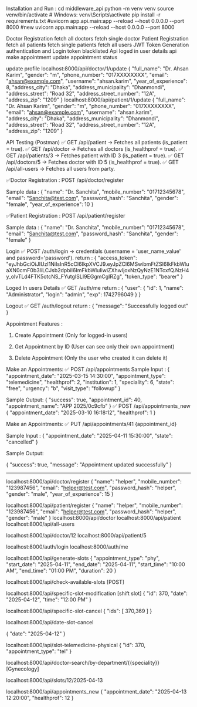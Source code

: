 Installation and Run :
cd middleware_api
python -m venv venv
source venv/bin/activate  # Windows: venv\Scripts\activate
pip install -r requirements.txt
#uvicorn app.api.main:app --reload --host 0.0.0.0 --port 8000
#new
uvicorn app.main:app --reload --host 0.0.0.0 --port 8000

Doctor Registration
fetch all doctors
fetch single doctor
Patient Registration
fetch all patients
fetch single patients
fetch all users
JWT Token Generation
authentication and Login
token blacklisted Api
loged in user details api
make appointment
update appointment status


update profile
localhost:8000/api/doctor/1/update
{
  "full_name": "Dr. Ahsan Karim",
  "gender": "m",
  "phone_number": "017XXXXXXXX",
  "email": "ahsan@example.com",
  "username": "ahsan.karim",
  "year_of_experience": 8,
  "address_city": "Dhaka",
  "address_municipality": "Dhanmondi",
  "address_street": "Road 32",
  "address_street_number": "12A",
  "address_zip": "1209"
}
localhost:8000/api/patient/1/update
{
  "full_name": "Dr. Ahsan Karim",
  "gender": "m",
  "phone_number": "017XXXXXXXX",
  "email": "ahsan@example.com",
  "username": "ahsan.karim",
  "address_city": "Dhaka",
  "address_municipality": "Dhanmondi",
  "address_street": "Road 32",
  "address_street_number": "12A",
  "address_zip": "1209"
}



API Testing (Postman)
✅ GET /api/patient → Fetches all patients (is_patient = true).
✅ GET /api/doctor → Fetches all doctors (is_healthprof = true).
✅ GET /api/patients/3 → Fetches patient with ID 3 (is_patient = true).
✅ GET /api/doctors/5 → Fetches doctor with ID 5 (is_healthprof = true).
✅ GET /api/all-users → Fetches all users from party.



✅Doctor Registration : POST /api/doctor/register

Sample data : 
{
    "name": "Dr. Sanchita",
    "mobile_number": "01712345678",
    "email": "Sanchita@test.com",
    "password_hash": "Sanchita",
    "gender": "female",
    "year_of_experience": 10
}

✅Patient Registration : POST /api/patient/register

Sample data : 
{
    "name": "Dr. Sanchita",
    "mobile_number": "01712345678",
    "email": "Sanchita@test.com",
    "password_hash": "Sanchita",
    "gender": "female"
}

Login
✅ POST /auth/login → credentials (username = 'user_name_value' and password='password').
return :
{
    "access_token": "eyJhbGciOiJIUzI1NiIsInR5cCI6IkpXVCJ9.eyJpZCI6MSwibmFtZSI6IkFkbWluaXN0cmF0b3IiLCJsb2dpbiI6ImFkbWluIiwiZXhwIjoxNzQyNzE1NTcxfQ.NzH4y_olvTLd4FTK5otcNS_FYutgISLI9EGgmCgIRZg",
    "token_type": "bearer"
}

Loged In users Details
✅ GET /auth/me 
return :
{
    "user": {
        "id": 1,
        "name": "Administrator",
        "login": "admin",
        "exp": 1742796049
    }
}

Logout
✅ GET /auth/logout 
return :
{
    "message": "Successfully logged out"
}

Appointment Features :
1. Create Appointment (Only for logged-in users)

2. Get Appointment by ID (User can see only their own appointment)

3. Delete Appointment (Only the user who created it can delete it)

Make an Appointments:
✅ POST /api/appointments
Sample Input :
{
    "appointment_date": "2025-03-15 14:30:00",
    "appointment_type": "telemedicine",
    "healthprof": 2,
    "institution": 1,
    "speciality": 6,
    "state": "free",
    "urgency": "b",
    "visit_type": "followup"
}




Sample Output:
{
    "success": true,
    "appointment_id": 40,
    "appointment_name": "APP 2025/0c9cfb"
}
✅ POST /api/appointments_new
{
  "appointment_date": "2025-03-10 16:18:12",
  "healthprof": 1
}

Make an Appointments:
✅ PUT /api/appointments/41 {appointment_id}

Sample Input :
{
    "appointment_date": "2025-04-11 15:30:00",
    "state": "cancelled"
}

Sample Output:

{
    "success": true,
    "message": "Appointment updated successfully"
}




-----------------------------------------------------------
localhost:8000/api/doctor/register
{
    "name": "helper",
    "mobile_number": "123987456",
    "email": "helper@test.com",
    "password_hash": "helper",
    "gender": "male",
    "year_of_experience": 15
}

localhost:8000/api/patient/register
{
    "name": "helper",
    "mobile_number": "123987456",
    "email": "helper@test.com",
    "password_hash": "helper",
    "gender": "male"
}
localhost:8000/api/doctor
localhost:8000/api/patient
localhost:8000/api/all-users

localhost:8000/api/doctor/12
localhost:8000/api/patient/5

localhost:8000/auth/login
localhost:8000/auth/me

localhost:8000/api/generate-slots
{
  "appointment_type": "phy",
  "start_date": "2025-04-11",
  "end_date": "2025-04-11",
  "start_time": "10:00 AM",
  "end_time": "01:00 PM",
  "duration": 20
}

localhost:8000/api/check-available-slots [POST]

localhost:8000/api/specific-slot-modification [shift slot]
{
  "id": 370,
  "date": "2025-04-12",
  "time": "12:00 PM"
}

localhost:8000/api/specific-slot-cancel
{
  "ids": [
    370,369
  ]
}

localhost:8000/api/date-slot-cancel

{
  "date": "2025-04-12"
}

localhost:8000/api/slot-telemedicine-physical
{
  "id": 370,
  "appointment_type": "tel"
}

localhost:8000/api/doctor-search/by-department/{{speciality}}[Gynecology]

localhost:8000/api/slots/12/2025-04-13

localhost:8000/api/appointments_new
{
  "appointment_date": "2025-04-13 12:20:00",
  "healthprof": 12
}